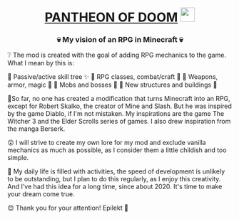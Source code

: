 <h1 align="center"><a href="https://daniilshat.ru/" target="_blank">PANTHEON OF DOOM</a> 
<img src="https://github.com/blackcater/blackcater/raw/main/images/Hi.gif" height="32"/></h1>
<h3 align="center">💀 My vision of an RPG in Minecraft 💀</h3>


❔ The mod is created with the goal of adding RPG mechanics to the game. What I mean by this is:

🔵 Passive/active skill tree ✨
🔵 RPG classes, combat/craft 🔨
🔵 Weapons, armor, magic 🏹
🔵 Mobs and bosses 🎃
🔵 New structures and buildings 🧱
  
🔮So far, no one has created a modification that turns Minecraft into an RPG, except for Robert Skalko, the creator of Mine and Slash. But he was inspired by the game Diablo, if I'm not mistaken. My inspirations are the game The Witcher 3 and the Elder Scrolls series of games. I also drew inspiration from the manga Berserk.

😲 I will strive to create my own lore for my mod and exclude vanilla mechanics as much as possible, as I consider them a little childish and too simple.

🤡 My daily life is filled with activities, the speed of development is unlikely to be outstanding, but I plan to do this regularly, as I enjoy this creativity. And I’ve had this idea for a long time, since about 2020. It's time to make your dream come true.


😊 Thank you for your attention!
Epilekt 💩
